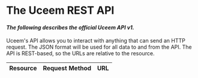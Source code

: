 # The Uceem REST API

#### _The following describes the official Uceem API v1._

Uceem's API allows you to interact with anything that can send an HTTP request.  The JSON format will be used for all data to and from the API.  The API is REST-based, so the URLs are relative to the resource.

<table>
  <thead>
    <th>Resource</th>
    <th>Request Method</th>
    <th>URL</th>
  </thead>
  <tbody>
    
  </tbody>
</table>